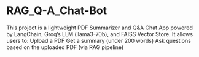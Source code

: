 # RAG_Q-A_Chat-Bot
This project is a lightweight PDF Summarizer and Q&amp;A Chat App powered by LangChain, Groq’s LLM (llama3-70b), and FAISS Vector Store.  It allows users to:  Upload a PDF  Get a summary (under 200 words)  Ask questions based on the uploaded PDF (via RAG pipeline)
